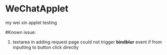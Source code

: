 # WeChatApplet
my wei xin applet testing

#Known issue:

1. textarea in adding request page could not trigger __bindblur__ event if from inputting to button click directly